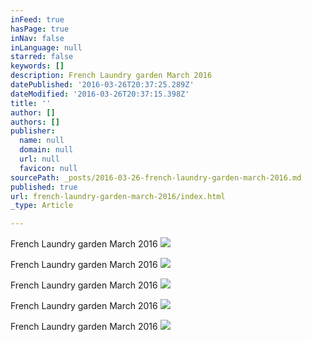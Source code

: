```yaml
---
inFeed: true
hasPage: true
inNav: false
inLanguage: null
starred: false
keywords: []
description: French Laundry garden March 2016
datePublished: '2016-03-26T20:37:25.289Z'
dateModified: '2016-03-26T20:37:15.398Z'
title: ''
author: []
authors: []
publisher:
  name: null
  domain: null
  url: null
  favicon: null
sourcePath: _posts/2016-03-26-french-laundry-garden-march-2016.md
published: true
url: french-laundry-garden-march-2016/index.html
_type: Article

---
```

French Laundry garden March 2016
![](https://the-grid-user-content.s3-us-west-2.amazonaws.com/3703c138-dee1-4972-8a5d-133605f350bd.jpg)

French Laundry garden March 2016
![](https://the-grid-user-content.s3-us-west-2.amazonaws.com/b544ff58-95d6-4d9e-bede-b6a64cab6a2e.jpg)

French Laundry garden March 2016
![](https://the-grid-user-content.s3-us-west-2.amazonaws.com/088b9415-c00c-4871-9d38-ca82874597ee.jpg)

French Laundry garden March 2016
![](https://the-grid-user-content.s3-us-west-2.amazonaws.com/42c557a2-cf3b-43d1-bd00-fabd325bd9d3.jpg)

French Laundry garden March 2016
![](https://the-grid-user-content.s3-us-west-2.amazonaws.com/3c03f3f9-7ce5-420e-b0cb-cfee39edf78d.jpg)